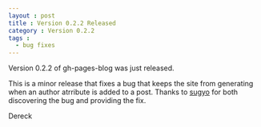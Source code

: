 ```yaml
---
layout : post
title : Version 0.2.2 Released
category : Version 0.2.2
tags :
  - bug fixes
---
```


Version 0.2.2 of gh-pages-blog was just released.

This is a minor release that fixes a bug that keeps the site from generating when an author atrribute is added to a post. Thanks to [sugyo](https://github.com/sugyo) for both discovering the bug and providing the fix.

Dereck
